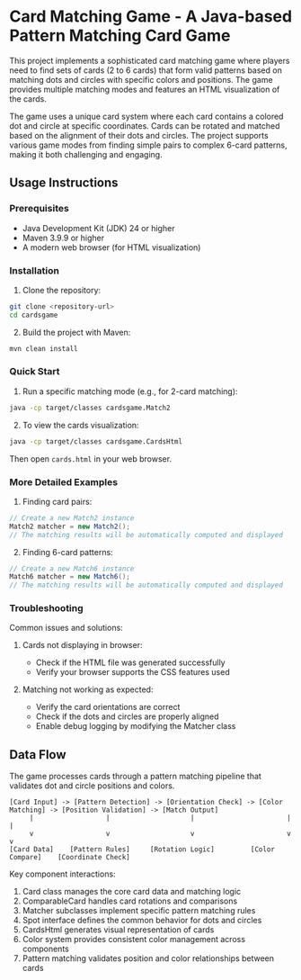 # Card Matching Game - A Java-based Pattern Matching Card Game

This project implements a sophisticated card matching game where players need to find sets of cards (2 to 6 cards) that form valid patterns based on matching dots and circles with specific colors and positions. The game provides multiple matching modes and features an HTML visualization of the cards.

The game uses a unique card system where each card contains a colored dot and circle at specific coordinates. Cards can be rotated and matched based on the alignment of their dots and circles. The project supports various game modes from finding simple pairs to complex 6-card patterns, making it both challenging and engaging.

## Usage Instructions
### Prerequisites
- Java Development Kit (JDK) 24 or higher
- Maven 3.9.9 or higher
- A modern web browser (for HTML visualization)

### Installation

1. Clone the repository:
```bash
git clone <repository-url>
cd cardsgame
```

2. Build the project with Maven:
```bash
mvn clean install
```

### Quick Start

1. Run a specific matching mode (e.g., for 2-card matching):
```bash
java -cp target/classes cardsgame.Match2
```

2. To view the cards visualization:
```bash
java -cp target/classes cardsgame.CardsHtml
```
Then open `cards.html` in your web browser.

### More Detailed Examples

1. Finding card pairs:
```java
// Create a new Match2 instance
Match2 matcher = new Match2();
// The matching results will be automatically computed and displayed
```

2. Finding 6-card patterns:
```java
// Create a new Match6 instance
Match6 matcher = new Match6();
// The matching results will be automatically computed and displayed
```

### Troubleshooting

Common issues and solutions:

1. Cards not displaying in browser:
   - Check if the HTML file was generated successfully
   - Verify your browser supports the CSS features used

2. Matching not working as expected:
   - Verify the card orientations are correct
   - Check if the dots and circles are properly aligned
   - Enable debug logging by modifying the Matcher class

## Data Flow
The game processes cards through a pattern matching pipeline that validates dot and circle positions and colors.

```ascii
[Card Input] -> [Pattern Detection] -> [Orientation Check] -> [Color Matching] -> [Position Validation] -> [Match Output]
     |                  |                    |                       |                    |
     v                  v                    v                       v                    v
[Card Data]    [Pattern Rules]     [Rotation Logic]         [Color Compare]    [Coordinate Check]
```

Key component interactions:
1. Card class manages the core card data and matching logic
2. ComparableCard handles card rotations and comparisons
3. Matcher subclasses implement specific pattern matching rules
4. Spot interface defines the common behavior for dots and circles
5. CardsHtml generates visual representation of cards
6. Color system provides consistent color management across components
7. Pattern matching validates position and color relationships between cards